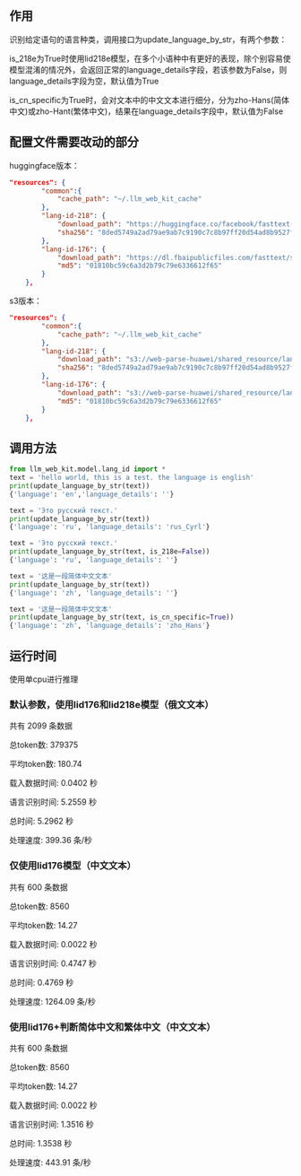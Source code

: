 ## 作用

识别给定语句的语言种类，调用接口为update_language_by_str，有两个参数：

is_218e为True时使用lid218e模型，在多个小语种中有更好的表现，除个别容易使模型混淆的情况外，会返回正常的language_details字段，若该参数为False，则language_details字段为空，默认值为True

is_cn_specific为True时，会对文本中的中文文本进行细分，分为zho-Hans(简体中文)或zho-Hant(繁体中文)，结果在language_details字段中，默认值为False

## 配置文件需要改动的部分

huggingface版本：

```json
"resources": {
        "common":{
            "cache_path": "~/.llm_web_kit_cache"
        },
        "lang-id-218": {
            "download_path": "https://huggingface.co/facebook/fasttext-language-identification/resolve/main/model.bin?download=true",
            "sha256": "8ded5749a2ad79ae9ab7c9190c7c8b97ff20d54ad8b9527ffa50107238fc7f6a"
        },
        "lang-id-176": {
            "download_path": "https://dl.fbaipublicfiles.com/fasttext/supervised-models/lid.176.bin",
            "md5": "01810bc59c6a3d2b79c79e6336612f65"
        }
    },
```

s3版本：

```json
"resources": {
        "common":{
            "cache_path": "~/.llm_web_kit_cache"
        },
        "lang-id-218": {
            "download_path": "s3://web-parse-huawei/shared_resource/language/lid218e.bin",
            "sha256": "8ded5749a2ad79ae9ab7c9190c7c8b97ff20d54ad8b9527ffa50107238fc7f6a"
        },
        "lang-id-176": {
            "download_path": "s3://web-parse-huawei/shared_resource/language/lid176.bin",
            "md5": "01810bc59c6a3d2b79c79e6336612f65"
        }
    },
```

## 调用方法

```python
from llm_web_kit.model.lang_id import *
text = 'hello world, this is a test. the language is english'
print(update_language_by_str(text))
{'language': 'en','language_details': ''}

text = 'Это русский текст.'
print(update_language_by_str(text))
{'language': 'ru', 'language_details': 'rus_Cyrl'}

text = 'Это русский текст.'
print(update_language_by_str(text, is_218e=False))
{'language': 'ru', 'language_details': ''}

text = '这是一段简体中文文本'
print(update_language_by_str(text))
{'language': 'zh', 'language_details': ''}

text = '这是一段简体中文文本'
print(update_language_by_str(text, is_cn_specific=True))
{'language': 'zh', 'language_details': 'zho_Hans'}
```

## 运行时间

使用单cpu进行推理

### 默认参数，使用lid176和lid218e模型（俄文文本）

共有 2099 条数据

总token数: 379375

平均token数: 180.74

载入数据时间: 0.0402 秒

语言识别时间: 5.2559 秒

总时间: 5.2962 秒

处理速度: 399.36 条/秒

### 仅使用lid176模型（中文文本）

共有 600 条数据

总token数: 8560

平均token数: 14.27

载入数据时间: 0.0022 秒

语言识别时间: 0.4747 秒

总时间: 0.4769 秒

处理速度: 1264.09 条/秒

### 使用lid176+判断简体中文和繁体中文（中文文本）

共有 600 条数据

总token数: 8560

平均token数: 14.27

载入数据时间: 0.0022 秒

语言识别时间: 1.3516 秒

总时间: 1.3538 秒

处理速度: 443.91 条/秒
